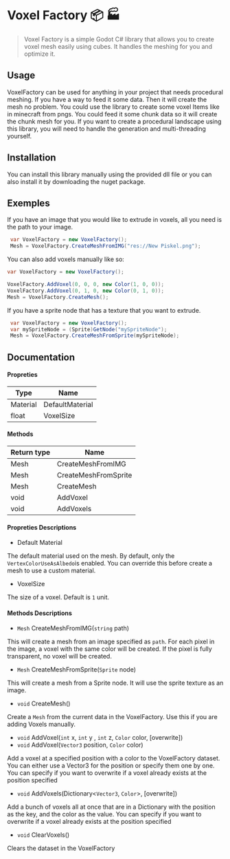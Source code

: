 # Voxel Factory 📦 :factory: 

> Voxel Factory is a simple Godot C# library that allows you to create voxel mesh easily using cubes. It handles the meshing for you and optimize it. 



## Usage

VoxelFactory can be used for anything in your project that needs procedural meshing. If you have a way to feed it some data. Then it will create the mesh no problem. You could use the library to create some voxel Items like in minecraft from pngs. You could feed it some chunk data so it will create the chunk mesh for you. If you want to create a procedural landscape using this library, you will need to handle the generation and multi-threading yourself.



## Installation

You can install this library manually using the provided dll file or you can also install it by downloading the nuget package.



## Exemples

If you have an image that you would like to extrude in voxels, all you need is the path to your image.

```csharp
 var VoxelFactory = new VoxelFactory();
 Mesh = VoxelFactory.CreateMeshFromIMG("res://New Piskel.png");
```

You can also add voxels manually like so:

```csharp
var VoxelFactory = new VoxelFactory();

VoxelFactory.AddVoxel(0, 0, 0, new Color(1, 0, 0));
VoxelFactory.AddVoxel(0, 1, 0, new Color(0, 1, 0));
Mesh = VoxelFactory.CreateMesh();
```

If you have a sprite node that has a texture that you want to extrude. 

```csharp
 var VoxelFactory = new VoxelFactory();
 var mySpriteNode = (Sprite)GetNode("mySpriteNode");
 Mesh = VoxelFactory.CreateMeshFromSprite(mySpriteNode);
```



## Documentation

#### Propreties

| Type     | Name            |
| -------- | --------------- |
| Material | DefaultMaterial |
| float    | VoxelSize       |

#### Methods

| Return type | Name                 |
| ----------- | -------------------- |
| Mesh        | CreateMeshFromIMG    |
| Mesh        | CreateMeshFromSprite |
| Mesh        | CreateMesh           |
| void        | AddVoxel             |
| void        | AddVoxels            |

#### Propreties Descriptions

- Default Material

The default material used on the mesh. By default, only the `VertexColorUseAsAlbedo`is enabled. You can override this before create a mesh to use a custom material.

- VoxelSize 

The size of a voxel. Default is `1` unit.

#### Methods Descriptions

- `Mesh` CreateMeshFromIMG(`string` path)

This will create a mesh from an image specified as `path`. For each pixel in the image, a voxel with the same color will be created. If the pixel is fully transparent, no voxel will be created.

- `Mesh` CreateMeshFromSprite(`Sprite` node)

This will create a mesh from a Sprite node. It will use the sprite texture as an image.

- `void` CreateMesh() 

Create a `Mesh` from the current data in the VoxelFactory. Use this if you are adding Voxels manually.

- `void` AddVoxel(`int` x, `int` y , `int` z, `Color` color, [overwrite])
- `void` AddVoxel(`Vector3` position, `Color` color)

Add a voxel at a specified position with a color to the VoxelFactory dataset. You can either use a Vector3 for the position or specify them one by one. You can specify if you want to overwrite if a voxel already exists at the position specified

- `void` AddVoxels(Dictionary<`Vector3`, `Color`>, [overwrite])

Add a bunch of voxels all at once that are in a Dictionary with the position as the key, and the color as the value. You can specify if you want to overwrite if a voxel already exists at the position specified

- `void` ClearVoxels()

Clears the dataset in the VoxelFactory
